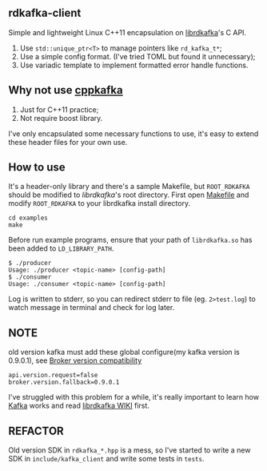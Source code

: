 ## rdkafka-client

Simple and lightweight Linux C++11 encapsulation on [librdkafka](https://github.com/edenhill/librdkafka)'s C API.

1. Use `std::unique_ptr<T>` to manage pointers like `rd_kafka_t*`;
2. Use a simple config format. (I've tried TOML but found it unnecessary);
3. Use variadic template to implement formatted error handle functions.

## Why not use [cppkafka](https://github.com/mfontanini/cppkafka)

1. Just for C++11 practice;
2. Not require boost library.

I've only encapsulated some necessary functions to use, it's easy to extend these header files for your own use.

## How to use

It's a header-only library and there's a sample Makefile, but `ROOT_RDKAFKA` should be modified to *librdkafka*'s root directory.
First open [Makefile](examples/Makefile) and modify `ROOT_RDKAFKA` to your librdkafka install directory.

```
cd examples
make
```

Before run example programs, ensure that your path of `librdkafka.so` has been added to `LD_LIBRARY_PATH`.

```
$ ./producer 
Usage: ./producer <topic-name> [config-path]
$ ./consumer 
Usage: ./consumer <topic-name> [config-path]
```

Log is written to stderr, so you can redirect stderr to file (eg. `2>test.log`) to watch message in terminal and check for log later.

## NOTE

old version kafka must add these global configure(my kafka version is 0.9.0.1), see [Broker version compatibility](https://github.com/edenhill/librdkafka/wiki/Broker-version-compatibility)

```
api.version.request=false
broker.version.fallback=0.9.0.1
```

I've struggled with this problem for a while, it's really important to learn how [Kafka](https://kafka.apache.org/documentation.html) works and read [librdkafka WIKI](https://github.com/edenhill/librdkafka/wiki) first.

## REFACTOR

Old version SDK in `rdkafka_*.hpp` is a mess, so I've started to write a new SDK in `include/kafka_client` and write some tests in `tests`.
